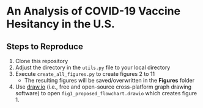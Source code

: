# An Analysis of COVID-19 Vaccine Hesitancy in the U.S.

## Steps to Reproduce

1. Clone this repository
2. Adjust the directory in the `utils.py` file to your local directory
3. Execute `create_all_figures.py` to create figures 2 to 11
   - The resulting figures will be saved/overwritten in the **Figures** folder
4. Use [draw.io](https://app.diagrams.net/) (i.e., free and open-source cross-platform graph drawing software) to open `fig1_proposed_flowchart.drawio` which creates figure 1.



